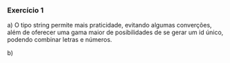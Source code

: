 ### Exercício 1

a) O tipo string permite mais praticidade, evitando algumas converções, além de 
oferecer uma gama maior de posibilidades de se gerar um id único, podendo combinar letras e números.

b) 